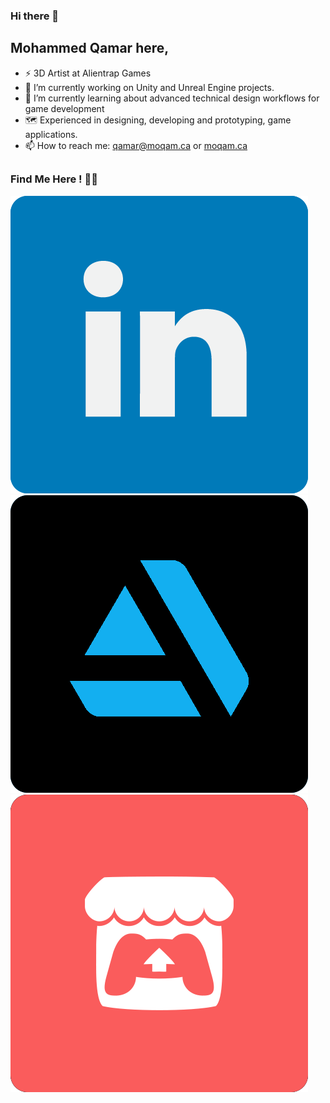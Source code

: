 ### Hi there 👋

## Mohammed Qamar here,
- ⚡ 3D Artist at Alientrap Games
- 🔭 I’m currently working on Unity and Unreal Engine projects.
- 🌱 I’m currently learning about advanced technical design workflows for game development
- 🗺 Experienced in designing, developing and prototyping, game applications.
- 📫 How to reach me: qamar@moqam.ca or [moqam.ca](https://moqam.ca/)

##

### Find Me Here ! 🙋‍♂️

[![Linkedin](images/linkedin.png)](https://www.linkedin.com/in/moqam)    [![Artstation](images/artstation.png)](https://www.artstation.com/moqam)    [![Itch.io](images/itchio.png)](https://mohammed-qamar.itch.io/)

